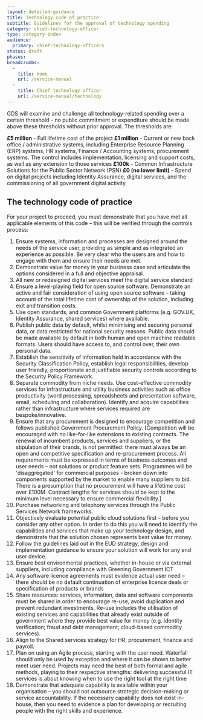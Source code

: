 ```yaml
---
layout: detailed-guidance
title: Technology code of practice
subtitle: Guidelines for the approval of technology spending
category: chief-technology-officer
type: category-index
audience:
  primary: chief-technology-officers
status: draft
phases:
breadcrumbs:
  -
    title: Home
    url: /service-manual
  -
    title: Chief technology officer
    url: /service-manual/technology
---
```


GDS will examine and challenge all technology-related spending over a certain threshold - no public commitment or expenditure should be made above these thresholds without prior approval. The thresholds are:

**£5 million** - Full lifetime cost of the project
**£1 million** - Current or new back office / administrative systems, including Enterprise Resource Planning (ERP) systems, HR systems, Finance / Accounting systems, procurement systems. The control includes implementation, licensing and support costs, as well as any extension to those services
**£100k** - Common Infrastructure Solutions for the Public Sector Network (PSN)
**£0 (no lower limit)** - Spend on digital projects including Identity Assurance, digital services, and the commissioning of all government digital activity

## The technology code of practice

For your project to proceed, you must demonstrate that you have met all applicable elements of this code – this will be verified through the controls process:

1. Ensure systems, information and processes are designed around the needs of the service user, providing as simple and as integrated an experience as possible. Be very clear who the users are and how to engage with them and ensure their needs are met.
2. Demonstrate value for money in your business case and articulate the options considered in a full and objective appraisal.
3. All new or redesigned digital services meet the digital service standard
4. Ensure a level-playing field for open source software. Demonstrate an active and fair consideration of using open source software – taking account of the total lifetime cost of ownership of the solution, including exit and transition costs.  
5. Use open standards, and common Government platforms (e.g. GOV.UK, Identity Assurance, shared services) where available. 
6. Publish public data by default, whilst minimising and securing personal data, or data restricted for national security reasons. Public data should be made available by default in both human and open machine readable formats. Users should have access to, and control over, their own personal data.
7. Establish the sensitivity of information held in accordance with the Security Classification Policy, establish legal responsibilities, develop user friendly, proportionate and justifiable security controls according to the Security Policy Framework.
8. Separate commodity from niche needs. Use cost-effective commodity services for infrastructure and utility business activities such as office productivity (word processing, spreadsheets and presentation software, email, scheduling and collaboration). Identify and acquire capabilities rather than infrastructure where services required are bespoke/innovative.
9. Ensure that any procurement is designed to encourage competition and follows published Government Procurement Policy. [Competition will be encouraged with no like-for-like extensions to existing contracts. The renewal of incumbent products, services and suppliers, or the stipulation of their brands, is not permitted: there must always be an open and competitive specification and re-procurement process. All requirements must be expressed in terms of business outcomes and user needs – not solutions or product feature sets. Programmes will be 'disaggregated' for commercial purposes - broken down into components supported by the market to enable many suppliers to bid. There is a presumption that no procurement will have a lifetime cost over £100M. Contract lengths for services should be kept to the minimum level necessary to ensure commercial flexibility.]
10. Purchase networking and telephony services through the Public Services Network frameworks.
11. Objectively evaluate potential public cloud solutions first – before you consider any other option. In order to do this you will need to identify the capabilities and services that make up your technology design, and demonstrate that the solution chosen represents best value for money.
12. Follow the guidelines laid out in the EUD strategy, design and implementation guidance to ensure your solution will work for any end user device. 
13. Ensure best environmental practices, whether in-house or via external suppliers, including compliance with Greening Government ICT
14. Any software licence agreements must evidence actual user need – there should be no default continuation of enterprise licence deals or specification of products or brands
15. Share resources: services, information, data and software components must be shared in order to encourage re-use, avoid duplication and prevent redundant investments. Re-use includes the utilisation of existing services and capabilities that already exist outside of government where they provide best value for money (e.g. identity verification; fraud and debt management; cloud-based commodity services). 
16. Align to the Shared services strategy for HR, procurement, finance and payroll.
17. Plan on using an Agile process, starting with the user need. Waterfall should only be used by exception and where it can be shown to better meet user need. Projects may need the best of both formal and agile methods, playing to their respective strengths: delivering successful IT services is about knowing when to use the right tool at the right time
18. Demonstrate that adequate capability is available within your organisation – you should not outsource strategic decision-making or service accountability. If the necessary capability does not exist in-house, then you need to evidence a plan for developing or recruiting people with the right skills and experience.

